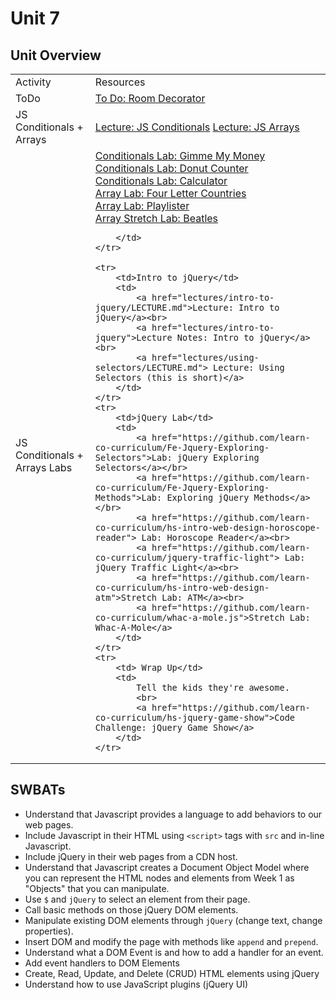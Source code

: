 # Unit 7

## Unit Overview

<table>
    <tr>
        <td>Activity</td>
        <td>Resources</td>
    </tr>
    <tr>
        <td>ToDo</td>
        <td>
            <a href="https://github.com/learn-co-curriculum/hs-intro-web-design-decorate-room"> To Do: Room Decorator</a>
        </td>
    </tr>
    <tr>
        <td>JS Conditionals + Arrays </td>
        <td>
            <a href="lectures/js-conditionals-structures/LECTURE.md">Lecture: JS Conditionals</a>
            <a href="lectures/js-arrays/LECTURE.md">Lecture: JS Arrays</a> 
        </td>
    </tr>
    <tr>
        <td>JS Conditionals + Arrays Labs </td>
        <td>
           <a href="https://github.com/learn-co-curriculum/hs-intro-web-design-gimme-money"> Conditionals Lab: Gimme My Money</a><br>
           <a href="https://github.com/learn-co-curriculum/hs-intro-web-design-donut-counter"> Conditionals Lab: Donut Counter</a><br>
           <a href="https://github.com/learn-co-curriculum/hs-vanilla-js-calculator"> Conditionals Lab: Calculator</a><br>
           <a href="https://github.com/learn-co-curriculum/hs-js-arrays-mini-lab"> Array Lab: Four Letter Countries</a><br>
           <a href="https://github.com/learn-co-curriculum/hs-intro-web-design-playlist-maker">Array Lab: Playlister</a><br>
           <a href="https://github.com/learn-co-curriculum/hs-intro-web-design-beatles-array-loops"> Array Stretch Lab: Beatles</a>

        </td>
    </tr>

    <tr>
        <td>Intro to jQuery</td>
        <td>
            <a href="lectures/intro-to-jquery/LECTURE.md">Lecture: Intro to jQuery</a><br>
            <a href="lectures/intro-to-jquery">Lecture Notes: Intro to jQuery</a><br>
            <a href="lectures/using-selectors/LECTURE.md"> Lecture: Using Selectors (this is short)</a>
        </td>
    </tr>
    <tr>
        <td>jQuery Lab</td>
        <td>
            <a href="https://github.com/learn-co-curriculum/Fe-Jquery-Exploring-Selectors">Lab: jQuery Exploring Selectors</a></br>
            <a href="https://github.com/learn-co-curriculum/Fe-Jquery-Exploring-Methods">Lab: Exploring jQuery Methods</a></br>
            <a href="https://github.com/learn-co-curriculum/hs-intro-web-design-horoscope-reader"> Lab: Horoscope Reader</a><br>
            <a href="https://github.com/learn-co-curriculum/jquery-traffic-light"> Lab: jQuery Traffic Light</a><br>
            <a href="https://github.com/learn-co-curriculum/hs-intro-web-design-atm">Stretch Lab: ATM</a><br>
            <a href="https://github.com/learn-co-curriculum/whac-a-mole.js">Stretch Lab: Whac-A-Mole</a>
        </td>
    </tr>
    <tr>
        <td> Wrap Up</td>
        <td> 
            Tell the kids they're awesome.
            <br>
            <a href="https://github.com/learn-co-curriculum/hs-jquery-game-show">Code Challenge: jQuery Game Show</a>
        </td>
    </tr>
</table>

## SWBATs

+ Understand that Javascript provides a language to add behaviors to our web pages.
+ Include Javascript in their HTML using `<script>` tags with `src` and in-line Javascript.
+ Include jQuery in their web pages from a CDN host.
+ Understand that Javascript creates a Document Object Model where you can represent the HTML nodes and elements from Week 1 as "Objects" that you can manipulate.
+ Use `$` and `jQuery` to select an element from their page.
+ Call basic methods on those jQuery DOM elements.
+ Manipulate existing DOM elements through `jQuery` (change text, change properties).
+ Insert DOM and modify the page with methods like `append` and `prepend`.
+ Understand what a DOM Event is and how to add a handler for an event.
+ Add event handlers to DOM Elements
+ Create, Read, Update, and Delete (CRUD) HTML elements using jQuery
+ Understand how to use JavaScript plugins (jQuery UI)